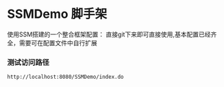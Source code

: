 # SSMDemo 脚手架
使用SSM搭建的一个整合框架配置： 
直接git下来即可直接使用,基本配置已经齐全，需要可在配置文件中自行扩展
### 测试访问路径
~~~
http://localhost:8080/SSMDemo/index.do
~~~
